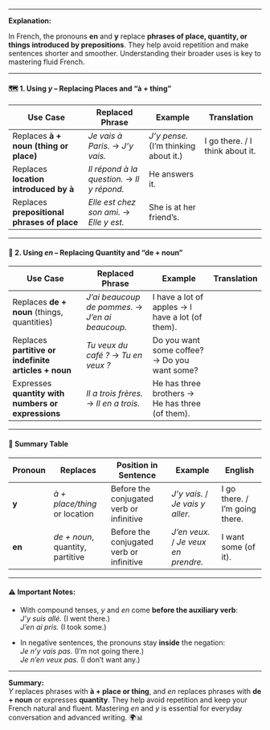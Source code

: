 
---

**Explanation:**

In French, the pronouns **en** and **y** replace **phrases of place, quantity, or things introduced by prepositions**. They help avoid repetition and make sentences shorter and smoother. Understanding their broader uses is key to mastering fluid French.

---

#### 🗺️ **1. Using _y_ – Replacing Places and “à + thing”**

|Use Case|Replaced Phrase|Example|Translation|
|---|---|---|---|
|Replaces **à + noun (thing or place)**|_Je vais à Paris._ → _J’y vais._|_J’y pense._ (I’m thinking about it.)|I go there. / I think about it.|
|Replaces **location introduced by à**|_Il répond à la question._ → _Il y répond._|He answers it.||
|Replaces **prepositional phrases of place**|_Elle est chez son ami._ → _Elle y est._|She is at her friend’s.||

---

#### 🔢 **2. Using _en_ – Replacing Quantity and “de + noun”**

|Use Case|Replaced Phrase|Example|Translation|
|---|---|---|---|
|Replaces **de + noun** (things, quantities)|_J’ai beaucoup de pommes._ → _J’en ai beaucoup._|I have a lot of apples → I have a lot (of them).||
|Replaces **partitive or indefinite articles + noun**|_Tu veux du café ?_ → _Tu en veux ?_|Do you want some coffee? → Do you want some?||
|Expresses **quantity with numbers or expressions**|_Il a trois frères._ → _Il en a trois._|He has three brothers → He has three (of them).||

---

#### 📝 Summary Table

|Pronoun|Replaces|Position in Sentence|Example|English|
|---|---|---|---|---|
|**y**|_à + place/thing_ or location|Before the conjugated verb or infinitive|_J’y vais._ / _Je vais y aller._|I go there. / I’m going there.|
|**en**|_de + noun_, quantity, partitive|Before the conjugated verb or infinitive|_J’en veux._ / _Je veux en prendre._|I want some (of it).|

---

#### ⚠️ Important Notes:

- With compound tenses, _y_ and _en_ come **before the auxiliary verb**:  
    _J’y suis allé._ (I went there.)  
    _J’en ai pris._ (I took some.)
    
- In negative sentences, the pronouns stay **inside** the negation:  
    _Je n’y vais pas._ (I’m not going there.)  
    _Je n’en veux pas._ (I don’t want any.)
    

---

**Summary:**  
_Y_ replaces phrases with **à + place or thing**, and _en_ replaces phrases with **de + noun** or expresses **quantity**. They help avoid repetition and keep your French natural and fluent. Mastering _en_ and _y_ is essential for everyday conversation and advanced writing. 🌍📊